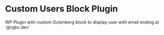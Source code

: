# Custom Users Block Plugin
WP Plugin with custom Gutenberg block to display user with email ending at '@rgbc.dev'
